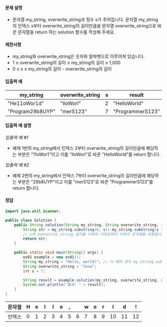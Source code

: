 #### 문제 설명
- 문자열 my_string, overwrite_string과 정수 s가 주어집니다. 문자열 my_string의 인덱스 s부터 overwrite_string의 길이만큼을 문자열 overwrite_string으로 바꾼 문자열을 return 하는 solution 함수를 작성해 주세요.

#### 제한사항
- my_string와 overwrite_string은 숫자와 알파벳으로 이루어져 있습니다.
- 1 ≤ overwrite_string의 길이 ≤ my_string의 길이 ≤ 1,000
- 0 ≤ s ≤ my_string의 길이 - overwrite_string의 길이

#### 입출력 예<br>
|my_string|overwrite_string|s|result|
|---|---|---|---|
|"He11oWor1d"|"lloWorl"|2|"HelloWorld"|
|"Program29b8UYP"|"merS123"|7|"ProgrammerS123"|

#### 입출력 예 설명
*입출력 예 #1*
- 예제 1번의 my_string에서 인덱스 2부터 overwrite_string의 길이만큼에 해당하는 부분은 "11oWor1"이고 이를 "lloWorl"로 바꾼 "HelloWorld"를 return 합니다.

*입출력 예 #2*
- 예제 2번의 my_string에서 인덱스 7부터 overwrite_string의 길이만큼에 해당하는 부분은 "29b8UYP"이고 이를 "merS123"로 바꾼 "ProgrammerS123"를 return 합니다.


#### 정답
```java
import java.util.Scanner;

public class Solution {
    public String solution(String my_string, String overwrite_string, int s) {
        String str = my_string.substring(0, s)+ my_string.substring(s + overwrite_string.length()) + overwrite_string; // my_string을 시작 위치부터 s번까지 문자열을 반환합니다. 그리고 나서 overwrite_string의 문자열을 더합니다.
        // s와 overwrite_string 길이를 더하여 더한값부터 이후의 문자열을 반환합니다.
        return str;
    }

    public static void main(String[] args) {
        ex01 example = new ex01();
        String my_string = "Hello, world!"; // 이 예의 경우 my_string.substring(0, s)를 하게되면 Hello, 가 나옵니다.
        String overwrite_string = "Java";
        int s = 7;

        String result = example.solution(my_string, overwrite_string, s);
        System.out.println("결과: " + result);
    }
}
```

|문자열|H|e|l|l|o|,| |w|o|r|l|d|!|
|---|---|---|---|---|---|---|---|---|---|---|---|---|---|
|인덱스|0|1|2|3|4|5|6|7|8|9|10|11|12|
